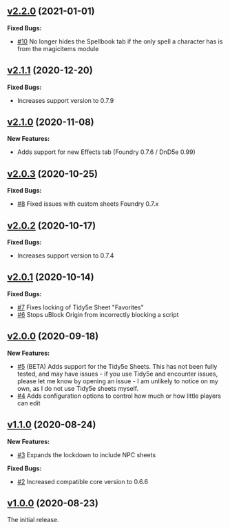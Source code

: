## [v2.2.0](https://github.com/illandril/FoundryVTT-sheet5e-lockdown/releases/tag/v2.2.0) (2021-01-01)
**Fixed Bugs:**
* [\#10](https://github.com/illandril/FoundryVTT-sheet5e-lockdown/issues/10) No longer hides the Spellbook tab if the only spell a character has is from the magicitems module

## [v2.1.1](https://github.com/illandril/FoundryVTT-sheet5e-lockdown/releases/tag/v2.1.1) (2020-12-20)
**Fixed Bugs:**
* Increases support version to 0.7.9

## [v2.1.0](https://github.com/illandril/FoundryVTT-sheet5e-lockdown/releases/tag/v2.1.0) (2020-11-08)
**New Features:**
* Adds support for new Effects tab (Foundry 0.7.6 / DnD5e 0.99)

## [v2.0.3](https://github.com/illandril/FoundryVTT-sheet5e-lockdown/releases/tag/v2.0.3) (2020-10-25)
**Fixed Bugs:**
* [\#8](https://github.com/illandril/FoundryVTT-sheet5e-lockdown/issues/8) Fixed issues with custom sheets Foundry 0.7.x

## [v2.0.2](https://github.com/illandril/FoundryVTT-sheet5e-lockdown/releases/tag/v2.0.2) (2020-10-17)
**Fixed Bugs:**
* Increases support version to 0.7.4

## [v2.0.1](https://github.com/illandril/FoundryVTT-sheet5e-lockdown/releases/tag/v2.0.1) (2020-10-14)
**Fixed Bugs:**
* [\#7](https://github.com/illandril/FoundryVTT-sheet5e-lockdown/issues/7) Fixes locking of Tidy5e Sheet "Favorites"
* [\#6](https://github.com/illandril/FoundryVTT-sheet5e-lockdown/issues/6) Stops uBlock Origin from incorrectly blocking a script

## [v2.0.0](https://github.com/illandril/FoundryVTT-sheet5e-lockdown/releases/tag/v2.0.0) (2020-09-18)
**New Features:**
* [\#5](https://github.com/illandril/FoundryVTT-sheet5e-lockdown/issues/5) (BETA) Adds support for the Tidy5e Sheets. This has not been fully tested, and may have issues - if you use Tidy5e and encounter issues, please let me know by opening an issue - I am unlikely to notice on my own, as I do not use Tidy5e sheets myself.
* [\#4](https://github.com/illandril/FoundryVTT-sheet5e-lockdown/issues/4) Adds configuration options to control how much or how little players can edit

## [v1.1.0](https://github.com/illandril/FoundryVTT-sheet5e-lockdown/releases/tag/v1.1.0) (2020-08-24)
**New Features:**
* [\#3](https://github.com/illandril/FoundryVTT-sheet5e-lockdown/issues/3) Expands the lockdown to include NPC sheets

**Fixed Bugs:**
* [\#2](https://github.com/illandril/FoundryVTT-sheet5e-lockdown/issues/2) Increased compatible core version to 0.6.6

## [v1.0.0](https://github.com/illandril/FoundryVTT-sheet5e-lockdown/releases/tag/v1.0.0) (2020-08-23)
The initial release.
